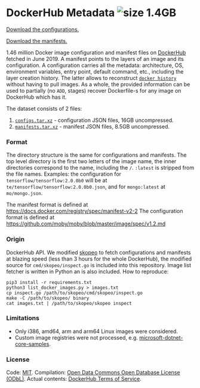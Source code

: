 DockerHub Metadata ![size 1.4GB](https://img.shields.io/badge/size-1.4GB-green.svg)
==================

[Download the configurations.](https://drive.google.com/open?id=1ZSmBR1xB9J79-Xk9gnYx3VGVp-6o0GQu)

[Download the manifests.](https://drive.google.com/open?id=1v9XcaGU71yfFrN4zKPRQ7CwGPP6rVNo2)

1.46 million Docker image configuration and manifest files on [DockerHub](https://hub.docker.com/) fetched in June 2019.
A manifest points to the layers of an image and its configuration. A configuration carries all the
metadata: architecture, OS, environment variables, entry point, default command, etc., including the layer creation history.
The latter allows to reconstruct [`docker history`](https://docs.docker.com/engine/reference/commandline/history/)
without having to pull images. As a whole, the provided information can be used to partially (no `ADD`, stages) recover Dockerfile-s
for any image on DockerHub which has it.

The dataset consists of 2 files:

1. [`configs.tar.xz`](https://drive.google.com/open?id=1ZSmBR1xB9J79-Xk9gnYx3VGVp-6o0GQu) - configuration JSON files, 16GB uncompressed.
2. [`manifests.tar.xz`](https://drive.google.com/open?id=1v9XcaGU71yfFrN4zKPRQ7CwGPP6rVNo2) - manifest JSON files, 8.5GB uncompressed.

### Format

The directory structure is the same for configurations and manifests. The top level directory is
the first two letters of the image name, the inner directories correspond to the name, including the `/`.
`:latest` is stripped from the file names.
Examples: the configuration for `tensorflow/tensorflow:2.0.0b0` will be at
`te/tensorflow/tensorflow:2.0.0b0.json`, and for `mongo:latest` at `mo/mongo.json`.

The manifest format is defined at https://docs.docker.com/registry/spec/manifest-v2-2
The configuration format is defined at https://github.com/moby/moby/blob/master/image/spec/v1.2.md

### Origin

DockerHub API. We modified [skopeo](https://github.com/containers/skopeo) to fetch configurations
and manifests at blazing speed (less than 3 hours for the whole DockerHub), the modified source for
`cmd/skopeo/inspect.go` is included into this repository. Image list fetcher is written in Python
an is also included.
How to reproduce:

```
pip3 install -r requirements.txt
python3 list_docker_images.py > images.txt
cp inspect.go /path/to/skopeo/cmd/skopeo/inspect.go
make -C /path/to/skopeo/ binary
cat images.txt | /path/to/skopeo/skopeo inspect
```

### Limitations

* Only i386, amd64, arm and arm64 Linux images were considered.
* Custom image registries were not processed, e.g. [microsoft-dotnet-core-samples](https://hub.docker.com/_/microsoft-dotnet-core-samples/).

### License

Code: [MIT](https://choosealicense.com/licenses/mit/).
Compilation: [Open Data Commons Open Database License (ODbL)](https://opendatacommons.org/licenses/odbl/).
Actual contents: [DockerHub Terms of Service](https://www.docker.com/legal/docker-terms-service).
